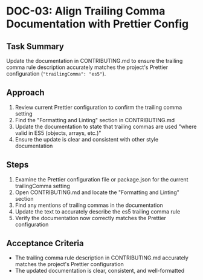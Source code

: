 # DOC-03: Align Trailing Comma Documentation with Prettier Config

## Task Summary
Update the documentation in CONTRIBUTING.md to ensure the trailing comma rule description accurately matches the project's Prettier configuration (`"trailingComma": "es5"`).

## Approach
1. Review current Prettier configuration to confirm the trailing comma setting
2. Find the "Formatting and Linting" section in CONTRIBUTING.md
3. Update the documentation to state that trailing commas are used "where valid in ES5 (objects, arrays, etc.)"
4. Ensure the update is clear and consistent with other style documentation

## Steps
1. Examine the Prettier configuration file or package.json for the current trailingComma setting
2. Open CONTRIBUTING.md and locate the "Formatting and Linting" section
3. Find any mentions of trailing commas in the documentation
4. Update the text to accurately describe the es5 trailing comma rule
5. Verify the documentation now correctly matches the Prettier configuration

## Acceptance Criteria
- The trailing comma rule description in CONTRIBUTING.md accurately matches the project's Prettier configuration
- The updated documentation is clear, consistent, and well-formatted